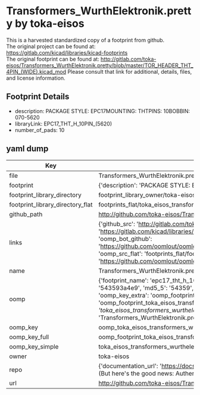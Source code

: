 # Transformers_WurthElektronik.pretty by toka-eisos  
This is a harvested standardized copy of a footprint from github.  
The original project can be found at:  
https://gitlab.com/kicad/libraries/kicad-footprints  
The original footprint can be found at:
http://gitlab.com/toka-eisos/Transformers_WurthElektronik.pretty/blob/master/TOR_HEADER_THT_4PIN_(WIDE).kicad_mod
Please consult that link for additional, details, files, and license information.  
## Footprint Details
* description: PACKAGE STYLE: EPC17MOUNTING: THTPINS: 10BOBBIN: 070-5620  
* libraryLink: EPC17_THT_H_10PIN_(5620)  
* number_of_pads: 10  
## yaml dump  
| Key | Value |  
| --- | --- |  
| file | Transformers_WurthElektronik.pretty/EPC17_THT_H_10PIN_(5620).kicad_mod |  
| footprint | {'description': 'PACKAGE STYLE: EPC17MOUNTING: THTPINS: 10BOBBIN: 070-5620', 'libraryLink': 'EPC17_THT_H_10PIN_(5620)', 'number_of_pads': 10} |  
| footprint_library_directory | footprint_library_owner/toka-eisos_Transformers_WurthElektronik.pretty |  
| footprint_library_directory_flat | footprints_flat/toka_eisos_transformers_wurthelektronik_epc17_tht_h_10pin_(5620)/working |  
| github_path | http://github.com/toka-eisos/Transformers_WurthElektronik.pretty/blob/master/EPC17_THT_H_10PIN_(5620).kicad_mod |  
| links | {'github_src': 'http://gitlab.com/toka-eisos/Transformers_WurthElektronik.pretty/blob/master/TOR_HEADER_THT_4PIN_(WIDE).kicad_mod', 'github_src_repo': 'https://gitlab.com/kicad/libraries/kicad-footprints', 'oomp_bot': 'footprints/toka_eisos_transformers_wurthelektronik_epc17_tht_h_10pin_(5620)/working', 'oomp_bot_github': 'https://github.com/oomlout/oomlout_oomp_footprint_bot/tree/main/footprints/toka_eisos_transformers_wurthelektronik_epc17_tht_h_10pin_(5620)/working', 'oomp_src_flat': 'footprints_flat/footprints_flat/toka_eisos_transformers_wurthelektronik_epc17_tht_h_10pin_(5620)/working', 'oomp_src_flat_github': 'https://github.com/oomlout/oomlout_oomp_footprint_src/tree/main/footprints_flat/toka_eisos_transformers_wurthelektronik_epc17_tht_h_10pin_(5620)/working'} |  
| name | Transformers_WurthElektronik.pretty |  
| oomp | {'footprint_name': 'epc17_tht_h_10pin_(5620)', 'library_name': 'transformers_wurthelektronik', 'md5': '543593a4e9a0abe0447f61e857a570b8', 'md5_10': '543593a4e9', 'md5_5': '54359', 'md5_6': '543593', 'oomp_key': 'oomp_toka_eisos_transformers_wurthelektronik_epc17_tht_h_10pin_(5620)', 'oomp_key_extra': 'oomp_footprint_toka_eisos_transformers_wurthelektronik_epc17_tht_h_10pin_(5620)', 'oomp_key_full': 'oomp_footprint_toka_eisos_transformers_wurthelektronik_epc17_tht_h_10pin_(5620)_543593', 'oomp_key_simple': 'toka_eisos_transformers_wurthelektronik_epc17_tht_h_10pin_(5620)', 'original_filename': 'Transformers_WurthElektronik.pretty/EPC17_THT_H_10PIN_(5620).kicad_mod', 'owner_name': 'toka_eisos'} |  
| oomp_key | oomp_toka_eisos_transformers_wurthelektronik_epc17_tht_h_10pin_(5620) |  
| oomp_key_full | oomp_footprint_toka_eisos_transformers_wurthelektronik_epc17_tht_h_10pin_(5620) |  
| oomp_key_simple | toka_eisos_transformers_wurthelektronik_epc17_tht_h_10pin_(5620) |  
| owner | toka-eisos |  
| repo | {'documentation_url': 'https://docs.github.com/rest/overview/resources-in-the-rest-api#rate-limiting', 'message': "API rate limit exceeded for 84.66.173.59. (But here's the good news: Authenticated requests get a higher rate limit. Check out the documentation for more details.)"} |  
| url | http://github.com/toka-eisos/Transformers_WurthElektronik.pretty |  

